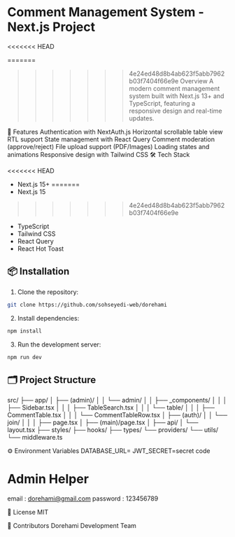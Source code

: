 # Comment Management System - Next.js Project
<<<<<<< HEAD

=======
>>>>>>> 4e24ed48d8b4ab623f5abb7962b03f7404f66e9e
Overview
A modern comment management system built with Next.js 13+ and TypeScript, featuring a responsive design and real-time updates.

🚀 Features
Authentication with NextAuth.js
Horizontal scrollable table view
RTL support
State management with React Query
Comment moderation (approve/reject)
File upload support (PDF/Images)
Loading states and animations
Responsive design with Tailwind CSS
🛠️ Tech Stack

<<<<<<< HEAD
- Next.js 15+
=======
- Next.js 15
>>>>>>> 4e24ed48d8b4ab623f5abb7962b03f7404f66e9e
- TypeScript
- Tailwind CSS
- React Query
- React Hot Toast

## 📦 Installation

1. Clone the repository:

```bash
git clone https://github.com/sohseyedi-web/dorehami
```

2. Install dependencies:

```bash
npm install
```

3. Run the development server:

```bash
npm run dev
```

## 🗂️ Project Structure

src/
├── app/
│ ├── (admin)/
│ │ └── admin/
│ │ ├── \_components/
│ │ │ ├── Sidebar.tsx
│ │ │ ├── TableSearch.tsx
│ │ │ └── table/
│ │ │ ├── CommentTable.tsx
│ │ │ └── CommentTableRow.tsx
│ ├── (auth)/
│ │ └── join/
│ │ │ ├── page.tsx
│ ├── (main)/page.tsx
│ ├── api/
│ └── layout.tsx
├── styles/
├── hooks/
├── types/
└── providers/
└── utils/
└── middleware.ts

⚙️ Environment Variables
DATABASE_URL=
JWT_SECRET=secret code

# Admin Helper

email : dorehami@gmail.com
password : 123456789

📝 License
MIT

👥 Contributors
Dorehami Development Team
